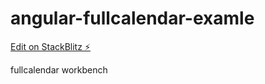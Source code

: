 # angular-fullcalendar-examle

[Edit on StackBlitz ⚡️](https://stackblitz.com/edit/angular-fullcalendar-examle)

fullcalendar workbench
